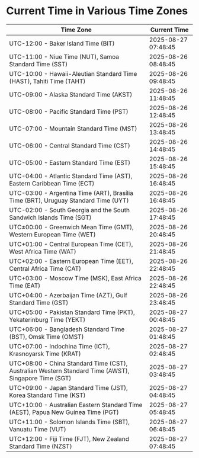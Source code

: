 # Current Time in Various Time Zones

| Time Zone | Current Time |
|-----------|--------------|
| UTC-12:00 - Baker Island Time (BIT) | 2025-08-27 07:48:45 |
| UTC-11:00 - Niue Time (NUT), Samoa Standard Time (SST) | 2025-08-26 08:48:45 |
| UTC-10:00 - Hawaii-Aleutian Standard Time (HAST), Tahiti Time (TAHT) | 2025-08-26 09:48:45 |
| UTC-09:00 - Alaska Standard Time (AKST) | 2025-08-26 11:48:45 |
| UTC-08:00 - Pacific Standard Time (PST) | 2025-08-26 12:48:45 |
| UTC-07:00 - Mountain Standard Time (MST) | 2025-08-26 13:48:45 |
| UTC-06:00 - Central Standard Time (CST) | 2025-08-26 14:48:45 |
| UTC-05:00 - Eastern Standard Time (EST) | 2025-08-26 15:48:45 |
| UTC-04:00 - Atlantic Standard Time (AST), Eastern Caribbean Time (ECT) | 2025-08-26 16:48:45 |
| UTC-03:00 - Argentina Time (ART), Brasília Time (BRT), Uruguay Standard Time (UYT) | 2025-08-26 16:48:45 |
| UTC-02:00 - South Georgia and the South Sandwich Islands Time (SGT) | 2025-08-26 17:48:45 |
| UTC±00:00 - Greenwich Mean Time (GMT), Western European Time (WET) | 2025-08-26 20:48:45 |
| UTC+01:00 - Central European Time (CET), West Africa Time (WAT) | 2025-08-26 21:48:45 |
| UTC+02:00 - Eastern European Time (EET), Central Africa Time (CAT) | 2025-08-26 22:48:45 |
| UTC+03:00 - Moscow Time (MSK), East Africa Time (EAT) | 2025-08-26 22:48:45 |
| UTC+04:00 - Azerbaijan Time (AZT), Gulf Standard Time (GST) | 2025-08-26 23:48:45 |
| UTC+05:00 - Pakistan Standard Time (PKT), Yekaterinburg Time (YEKT) | 2025-08-27 00:48:45 |
| UTC+06:00 - Bangladesh Standard Time (BST), Omsk Time (OMST) | 2025-08-27 01:48:45 |
| UTC+07:00 - Indochina Time (ICT), Krasnoyarsk Time (KRAT) | 2025-08-27 02:48:45 |
| UTC+08:00 - China Standard Time (CST), Australian Western Standard Time (AWST), Singapore Time (SGT) | 2025-08-27 03:48:45 |
| UTC+09:00 - Japan Standard Time (JST), Korea Standard Time (KST) | 2025-08-27 04:48:45 |
| UTC+10:00 - Australian Eastern Standard Time (AEST), Papua New Guinea Time (PGT) | 2025-08-27 05:48:45 |
| UTC+11:00 - Solomon Islands Time (SBT), Vanuatu Time (VUT) | 2025-08-27 06:48:45 |
| UTC+12:00 - Fiji Time (FJT), New Zealand Standard Time (NZST) | 2025-08-27 07:48:45 |
